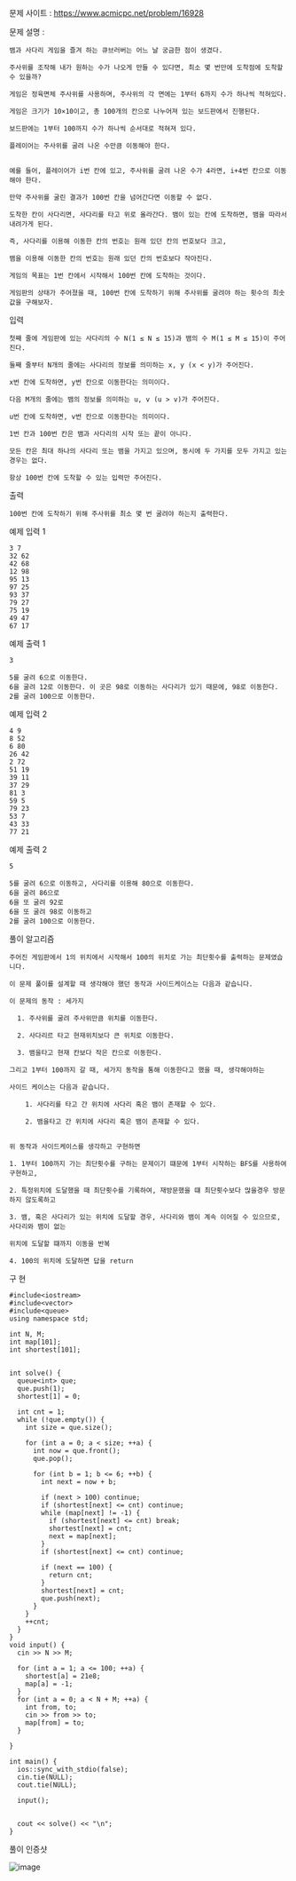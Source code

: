 문제 사이트 : https://www.acmicpc.net/problem/16928

문제 설명 :

    뱀과 사다리 게임을 즐겨 하는 큐브러버는 어느 날 궁금한 점이 생겼다.

    주사위를 조작해 내가 원하는 수가 나오게 만들 수 있다면, 최소 몇 번만에 도착점에 도착할 수 있을까?

    게임은 정육면체 주사위를 사용하며, 주사위의 각 면에는 1부터 6까지 수가 하나씩 적혀있다. 
    
    게임은 크기가 10×10이고, 총 100개의 칸으로 나누어져 있는 보드판에서 진행된다. 
    
    보드판에는 1부터 100까지 수가 하나씩 순서대로 적혀져 있다.

    플레이어는 주사위를 굴려 나온 수만큼 이동해야 한다. 
    
    
    예를 들어, 플레이어가 i번 칸에 있고, 주사위를 굴려 나온 수가 4라면, i+4번 칸으로 이동해야 한다. 
    
    만약 주사위를 굴린 결과가 100번 칸을 넘어간다면 이동할 수 없다. 
    
    도착한 칸이 사다리면, 사다리를 타고 위로 올라간다. 뱀이 있는 칸에 도착하면, 뱀을 따라서 내려가게 된다. 
    
    즉, 사다리를 이용해 이동한 칸의 번호는 원래 있던 칸의 번호보다 크고, 
    
    뱀을 이용해 이동한 칸의 번호는 원래 있던 칸의 번호보다 작아진다.

    게임의 목표는 1번 칸에서 시작해서 100번 칸에 도착하는 것이다.

    게임판의 상태가 주어졌을 때, 100번 칸에 도착하기 위해 주사위를 굴려야 하는 횟수의 최솟값을 구해보자.

입력

    첫째 줄에 게임판에 있는 사다리의 수 N(1 ≤ N ≤ 15)과 뱀의 수 M(1 ≤ M ≤ 15)이 주어진다.

    둘째 줄부터 N개의 줄에는 사다리의 정보를 의미하는 x, y (x < y)가 주어진다.
    
    x번 칸에 도착하면, y번 칸으로 이동한다는 의미이다.

    다음 M개의 줄에는 뱀의 정보를 의미하는 u, v (u > v)가 주어진다.
    
    u번 칸에 도착하면, v번 칸으로 이동한다는 의미이다.

    1번 칸과 100번 칸은 뱀과 사다리의 시작 또는 끝이 아니다. 
    
    모든 칸은 최대 하나의 사다리 또는 뱀을 가지고 있으며, 동시에 두 가지를 모두 가지고 있는 경우는 없다. 
    
    항상 100번 칸에 도착할 수 있는 입력만 주어진다.

출력

    100번 칸에 도착하기 위해 주사위를 최소 몇 번 굴려야 하는지 출력한다.

예제 입력 1 

    3 7
    32 62
    42 68
    12 98
    95 13
    97 25
    93 37
    79 27
    75 19
    49 47
    67 17

예제 출력 1 

    3

    5를 굴려 6으로 이동한다.
    6을 굴려 12로 이동한다. 이 곳은 98로 이동하는 사다리가 있기 때문에, 98로 이동한다.
    2를 굴려 100으로 이동한다.

예제 입력 2 

    4 9
    8 52
    6 80
    26 42
    2 72
    51 19
    39 11
    37 29
    81 3
    59 5
    79 23
    53 7
    43 33
    77 21

예제 출력 2 

    5

    5를 굴려 6으로 이동하고, 사다리를 이용해 80으로 이동한다. 
    6을 굴려 86으로
    6을 또 굴려 92로
    6을 또 굴려 98로 이동하고
    2를 굴려 100으로 이동한다.
    
풀이 알고리즘

    주어진 게임판에서 1의 위치에서 시작해서 100의 위치로 가는 최단횟수를 출력하는 문제였습니다.
    
    이 문제 풀이를 설계할 때 생각해야 했던 동작과 사이드케이스는 다음과 같습니다.
    
    이 문제의 동작 : 세가지

      1. 주사위를 굴려 주사위만큼 위치를 이동한다.

      2. 사다리르 타고 현재위치보다 큰 위치로 이동한다.

      3. 뱀을타고 현재 칸보다 작은 칸으로 이동한다.

    그리고 1부터 100까지 갈 때, 세가지 동작을 통해 이동한다고 했을 때, 생각해야하는 
    
    사이드 케이스는 다음과 같습니다.
    
        1. 사다리를 타고 간 위치에 사다리 혹은 뱀이 존재할 수 있다.

        2. 뱀을타고 간 위치에 사다리 혹은 뱀이 존재할 수 있다.
        
    
    위 동작과 사이드케이스를 생각하고 구현하면 
    
    1. 1부터 100까지 가는 최단횟수를 구하는 문제이기 떄문에 1부터 시작하는 BFS를 사용하여 구현하고,
    
    2. 특정위치에 도달했을 때 최단횟수를 기록하여, 재방문했을 떄 최단횟수보다 많을경우 방문하지 않도록하고
    
    3. 뱀, 혹은 사다리가 있는 위치에 도달할 경우, 사다리와 뱀이 계속 이어질 수 있으므로, 사다리와 뱀이 없는
    
    위치에 도달할 떄까지 이동을 반복
    
    4. 100의 위치에 도달하면 답을 return
    

구 현

    #include<iostream>
    #include<vector>
    #include<queue>
    using namespace std;

    int N, M;
    int map[101];
    int shortest[101];


    int solve() {
      queue<int> que;
      que.push(1);
      shortest[1] = 0;

      int cnt = 1;
      while (!que.empty()) {
        int size = que.size();

        for (int a = 0; a < size; ++a) {
          int now = que.front();
          que.pop();

          for (int b = 1; b <= 6; ++b) {
            int next = now + b;

            if (next > 100) continue;
            if (shortest[next] <= cnt) continue;
            while (map[next] != -1) {
              if (shortest[next] <= cnt) break;
              shortest[next] = cnt;
              next = map[next];
            }
            if (shortest[next] <= cnt) continue;

            if (next == 100) {
              return cnt;
            }
            shortest[next] = cnt;
            que.push(next);
          }
        }
        ++cnt;
      }
    }
    void input() {
      cin >> N >> M;

      for (int a = 1; a <= 100; ++a) {
        shortest[a] = 21e8;
        map[a] = -1;
      }
      for (int a = 0; a < N + M; ++a) {
        int from, to;
        cin >> from >> to;
        map[from] = to;
      }

    }

    int main() {
      ios::sync_with_stdio(false);
      cin.tie(NULL);
      cout.tie(NULL);

      input();


      cout << solve() << "\n";
    }
    
  
 풀이 인증샷
 
 ![image](https://user-images.githubusercontent.com/57944215/187421030-73c142ba-f111-4bde-a1bb-0fc3dc4a4f77.png)
